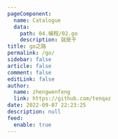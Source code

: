 ```yaml
---
pageComponent: 
  name: Catalogue
  data: 
    path: 04.编程/02.go
    description: 就是干
title: go之路
permalink: /go/
sidebar: false
article: false
comment: false
editLink: false
author: 
  name: zhengwenfeng
  link: https://github.com/tenqaz
date: 2022-09-07 22:23:25
description: null
feed: 
  enable: true
---
```

